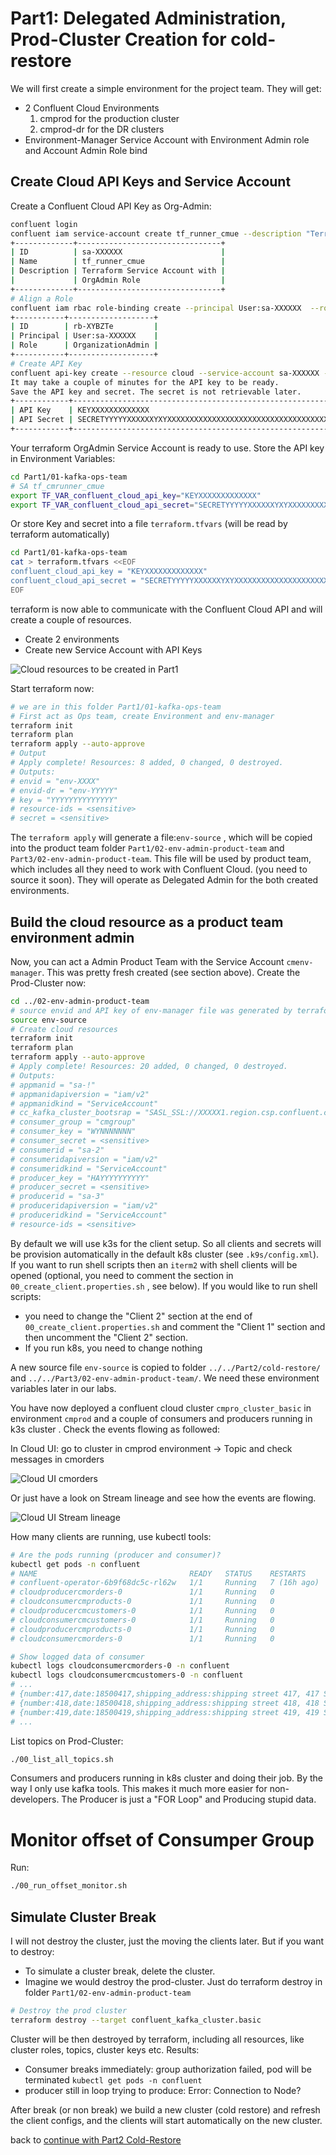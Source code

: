 # Part1: Delegated Administration, Prod-Cluster Creation for cold-restore

We will first create a simple environment for the project team. They will get:
* 2 Confluent Cloud Environments
    1. cmprod for the production cluster
    2. cmprod-dr for the DR clusters
* Environment-Manager Service Account with Environment Admin role and Account Admin Role bind

## Create Cloud API Keys and Service Account 
Create a Confluent Cloud API Key as Org-Admin:
```bash
confluent login
confluent iam service-account create tf_runner_cmue --description "Terraform Service Account with OrgAdmin Role"
+-------------+--------------------------------+
| ID          | sa-XXXXXX                      |
| Name        | tf_runner_cmue                 |
| Description | Terraform Service Account with |
|             | OrgAdmin Role                  |
+-------------+--------------------------------+
# Align a Role
confluent iam rbac role-binding create --principal User:sa-XXXXXX  --role OrganizationAdmin
+-----------+-------------------+
| ID        | rb-XYBZTe         |
| Principal | User:sa-XXXXXX    |
| Role      | OrganizationAdmin |
+-----------+-------------------+
# Create API Key
confluent api-key create --resource cloud --service-account sa-XXXXXX --description "API Key for tf_runner_cmue OrgAdmin"
It may take a couple of minutes for the API key to be ready.
Save the API key and secret. The secret is not retrievable later.
+------------+------------------------------------------------------------------+
| API Key    | KEYXXXXXXXXXXXXX                                                 |
| API Secret | SECRETYYYYYXXXXXXYXYXXXXXXXXXXXXXXXXXXXXXXXXXXXXXXXXXXXXXXXXXXXX |
+------------+------------------------------------------------------------------+
```

Your terraform OrgAdmin Service Account is ready to use. Store the API key in Environment Variables:

```bash
cd Part1/01-kafka-ops-team
# SA tf_cmrunner_cmue
export TF_VAR_confluent_cloud_api_key="KEYXXXXXXXXXXXXX"
export TF_VAR_confluent_cloud_api_secret="SECRETYYYYYXXXXXXYXYXXXXXXXXXXXXXXXXXXXXXXXXXXXXXXXXXXXXXXXXXXXX"
``` 

Or store Key and secret into a file `terraform.tfvars` (will be read by terraform automatically)

```bash
cd Part1/01-kafka-ops-team
cat > terraform.tfvars <<EOF
confluent_cloud_api_key = "KEYXXXXXXXXXXXXX"
confluent_cloud_api_secret = "SECRETYYYYYXXXXXXYXYXXXXXXXXXXXXXXXXXXXXXXXXXXXXXXXXXXXXXXXXXXXX"
EOF
``` 

terraform is now able to communicate with the Confluent Cloud API and will create a couple of resources.

* Create 2 environments
* Create new Service Account with API Keys

![Cloud resources to be created in Part1](img/part1_resouces.png)

Start terraform now:

```bash
# we are in this folder Part1/01-kafka-ops-team
# First act as Ops team, create Environment and env-manager
terraform init
terraform plan
terraform apply --auto-approve
# Output
# Apply complete! Resources: 8 added, 0 changed, 0 destroyed.
# Outputs:
# envid = "env-XXXX"
# envid-dr = "env-YYYYY"
# key = "YYYYYYYYYYYYYY"
# resource-ids = <sensitive>
# secret = <sensitive>
```

The `terraform apply` will generate a file:`env-source` , which will be copied into the product team folder `Part1/02-env-admin-product-team` and `Part3/02-env-admin-product-team`. This file will be used by product team, which includes all they need to work with Confluent Cloud. (you need to source it soon). They will operate as Delegated Admin for the both created environments.

## Build the cloud resource as a product team environment admin 

Now, you can act a Admin Product Team with the Service Account `cmenv-manager`. This was pretty fresh created (see section above).
Create the Prod-Cluster now:

```bash
cd ../02-env-admin-product-team
# source envid and API key of env-manager file was generated by terraform
source env-source
# Create cloud resources
terraform init
terraform plan
terraform apply --auto-approve
# Apply complete! Resources: 20 added, 0 changed, 0 destroyed.
# Outputs:
# appmanid = "sa-!"
# appmanidapiversion = "iam/v2"
# appmanidkind = "ServiceAccount"
# cc_kafka_cluster_bootsrap = "SASL_SSL://XXXXX1.region.csp.confluent.cloud:9092"
# consumer_group = "cmgroup"
# consumer_key = "WYNNNNNNN"
# consumer_secret = <sensitive>
# consumerid = "sa-2"
# consumeridapiversion = "iam/v2"
# consumeridkind = "ServiceAccount"
# producer_key = "HAYYYYYYYYYY"
# producer_secret = <sensitive>
# producerid = "sa-3"
# produceridapiversion = "iam/v2"
# produceridkind = "ServiceAccount"
# resource-ids = <sensitive>
``` 

By default we will use k3s for the client setup. So all clients and secrets will be provision automatically in the default k8s cluster (see `.k9s/config.xml`). If you want to run shell scripts then an `iterm2` with shell clients will be opened (optional, you need to comment the section in `00_create_client.properties.sh` , see below). If you would like to run shell scripts:

* you need to change the "Client 2" section at the end of `00_create_client.properties.sh` and comment the "Client 1" section and then uncomment the "Client 2" section.
* If you run k8s, you need to change nothing

A new source file `env-source` is copied to folder `../../Part2/cold-restore/` and `../../Part3/02-env-admin-product-team/`. We need these environment variables later in our labs.

You have now deployed a confluent cloud cluster `cmpro_cluster_basic` in environment `cmprod` and a couple of consumers and producers running in k3s cluster .
Check the events flowing as followed:

In Cloud UI: go to cluster in cmprod environment -> Topic and check messages in cmorders

![Cloud UI cmorders](img/topic_cmorders.png)

Or just have a look on Stream lineage and see how the events are flowing.

![Cloud UI Stream lineage](img/stream_lineage.png)

How many clients are running, use kubectl tools:
```bash
# Are the pods running (producer and consumer)?
kubectl get pods -n confluent
# NAME                                  READY   STATUS    RESTARTS      AGE
# confluent-operator-6b9f68dc5c-rl62w   1/1     Running   7 (16h ago)   64d
# cloudproducercmorders-0               1/1     Running   0             11m
# cloudconsumercmproducts-0             1/1     Running   0             11m
# cloudproducercmcustomers-0            1/1     Running   0             11m
# cloudconsumercmcustomers-0            1/1     Running   0             11m
# cloudproducercmproducts-0             1/1     Running   0             11m
# cloudconsumercmorders-0               1/1     Running   0             4s

# Show logged data of consumer
kubectl logs cloudconsumercmorders-0 -n confluent
kubectl logs cloudconsumercmcustomers-0 -n confluent
# ...
# {number:417,date:18500417,shipping_address:shipping street 417, 417 Shippping-City, Global,cost:417}
# {number:418,date:18500418,shipping_address:shipping street 418, 418 Shippping-City, Global,cost:418}
# {number:419,date:18500419,shipping_address:shipping street 419, 419 Shippping-City, Global,cost:419}
# ...
``` 

List topics on Prod-Cluster:

```bash
./00_list_all_topics.sh
```

Consumers and producers running in k8s cluster and doing their job.
By the way I only use kafka tools. This makes it much more easier for non-developers. The Producer is just a "FOR Loop" and Producing stupid data.

# Monitor offset of Consumper Group

Run:

```bash
./00_run_offset_monitor.sh
```

## Simulate Cluster Break

I will not destroy the cluster, just the moving the clients later. But if you want to destroy:
* To simulate a cluster break, delete the cluster.
* Imagine we would destroy the prod-cluster. Just do terraform destroy in folder `Part1/02-env-admin-product-team`

```bash
# Destroy the prod cluster
terraform destroy --target confluent_kafka_cluster.basic
``` 

Cluster will be then destroyed by terraform, including all resources, like cluster roles, topics, cluster keys etc.
Results:
* Consumer breaks immediately: group authorization failed, pod will be terminated `kubectl get pods -n confluent`
* producer still in loop trying to produce: Error: Connection to Node?

After break (or non break) we build a new cluster (cold restore) and refresh the client configs, and the clients will start automatically on the new cluster.

back to [continue with Part2 Cold-Restore](part2.md)